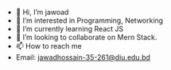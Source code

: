 - 👋 Hi, I’m jawoad
- 👀 I’m interested in Programming, Networking
- 🌱 I’m currently learning React JS
- 💞️ I’m looking to collaborate on Mern Stack.
- 📫 How to reach me 
-  Email: jawadhossain-35-261@diu.edu.bd

<!---
jawoad/jawoad is a ✨ special ✨ repository because its `README.md` (this file) appears on your GitHub profile.
You can click the Preview link to take a look at your changes.
--->
